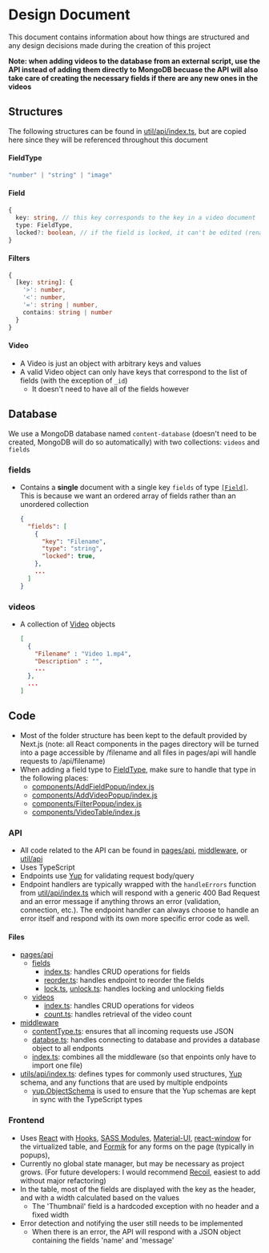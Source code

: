 # Design Document
This document contains information about how things are structured and any design decisions made during the creation of this project

**Note: when adding videos to the database from an external script, use the API instead of adding them directly to MongoDB
becuase the API will also take care of creating the necessary fields if there are any new ones in the videos**

## Structures
The following structures can be found in [util/api/index.ts](util/api/index.ts), but are copied here since
they will be referenced throughout this document

#### FieldType
```typescript
"number" | "string" | "image"
```

#### Field
```typescript
{
  key: string, // this key corresponds to the key in a video document
  type: FieldType,
  locked?: boolean, // if the field is locked, it can't be edited (renamed or deleted) from the frontend
}
```

#### Filters
```typescript
{
  [key: string]: {
    '>': number,
    '<': number,
    '=': string | number,
    contains: string | number
  }
}
```

#### Video
- A Video is just an object with arbitrary keys and values
- A valid Video object can only have keys that correspond to the list of fields (with the exception of `_id`)
  - It doesn't need to have all of the fields however

## Database
We use a MongoDB database named `content-database` (doesn't need to be created, MongoDB will do so automatically)
with two collections: `videos` and `fields`

### fields
- Contains a **single** document with a single key `fields` of type [`[Field]`](#field). This is because we want an ordered
array of fields rather than an unordered collection
  ```json
  {
    "fields": [
      {
        "key": "Filename",
        "type": "string",
        "locked": true,
      },
      ...
    ]
  }
  ```

### videos
- A collection of [Video](#video) objects
  ```json
  [
    {
      "Filename" : "Video 1.mp4",
      "Description" : "",
      ...
    },
    ...
  ]
  ```

## Code
- Most of the folder structure has been kept to the default provided by Next.js
  (note: all React components in the pages directory will be turned into a page accessible by /filename
  and all files in pages/api will handle requests to /api/filename)
- When adding a field type to [FieldType](#FieldType), make sure to handle that type in the following places:
  - [components/AddFieldPopup/index.js](components/AddFieldPopup/index.js)
  - [components/AddVideoPopup/index.js](components/AddVideoPopup/index.js)
  - [components/FilterPopup/index.js](components/FilterPopup/index.js)
  - [components/VideoTable/index.js](components/VideoTable/index.js)

### API
- All code related to the API can be found in [pages/api](pages/api), [middleware](middleware), or [util/api](util/api)
- Uses TypeScript
- Endpoints use [Yup](https://github.com/jquense/yup) for validating request body/query
- Endpoint handlers are typically wrapped with the `handleErrors` function from [util/api/index.ts](util/api/index.ts) which will
  respond with a generic 400 Bad Request and an error message if anything throws an error (validation, connection, etc.). The 
  endpoint handler can always choose to handle an error itself and respond with its own more specific error code as well.

#### Files
- [pages/api](pages/api)
  - [fields](pages/api/fields)
    - [index.ts](pages/api/fields/index.ts): handles CRUD operations for fields
    - [reorder.ts](pages/api/fields/reorder.ts): handles endpoint to reorder the fields
    - [lock.ts](pages/api/fields/lock.ts), [unlock.ts](pages/api/fields/unlock.ts): handles locking and unlocking fields
  - [videos](pages/api/videos)
    - [index.ts](pages/api/videos/index.ts): handles CRUD operations for videos
    - [count.ts](pages/api/videos/count.ts): handles retrieval of the video count
- [middleware](middleware)
  - [contentType.ts](middleware/contentType.ts): ensures that all incoming requests use JSON
  - [databse.ts](middleware/database.ts): handles connecting to database and provides a database object to all endponts
  - [index.ts](middleware/index.ts): combines all the middleware (so that enpoints only have to import one file)
- [utils/api/index.ts](utils/api/index.ts): defines types for commonly used structures, [Yup](https://github.com/jquense/yup)
  schema, and any functions that are used by multiple endpoints
  - [yup.ObjectSchema](https://github.com/jquense/yup#typescript-support) is used to ensure that the Yup schemas
    are kept in sync with the TypeScript types


### Frontend
- Uses [React](https://reactjs.org/) with [Hooks](https://reactjs.org/docs/hooks-overview.html),
  [SASS Modules](https://nextjs.org/docs/basic-features/built-in-css-support#sass-support),
  [Material-UI](https://material-ui.com/),
  [react-window](https://github.com/bvaughn/react-window) for the virtualized table,
  and [Formik](https://formik.org/docs/overview) for any forms on the page (typically in popups),
- Currently no global state manager, but may be necessary as project grows. (For future developers: I would recommend 
  [Recoil](https://recoiljs.org/), easiest to add without major refactoring)
- In the table, most of the fields are displayed with the key as the header, and with a width calculated based on the values
  - The 'Thumbnail' field is a hardcoded exception with no header and a fixed width
- Error detection and notifying the user still needs to be implemented
  - When there is an error, the API will respond with a JSON object containing the fields 'name' and 'message'